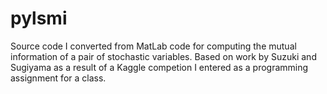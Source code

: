 pylsmi
======

Source code I converted from MatLab code for computing the mutual information of a pair of stochastic variables.  Based on work by Suzuki and Sugiyama as a result of a Kaggle competion I entered as a programming assignment for a class.
